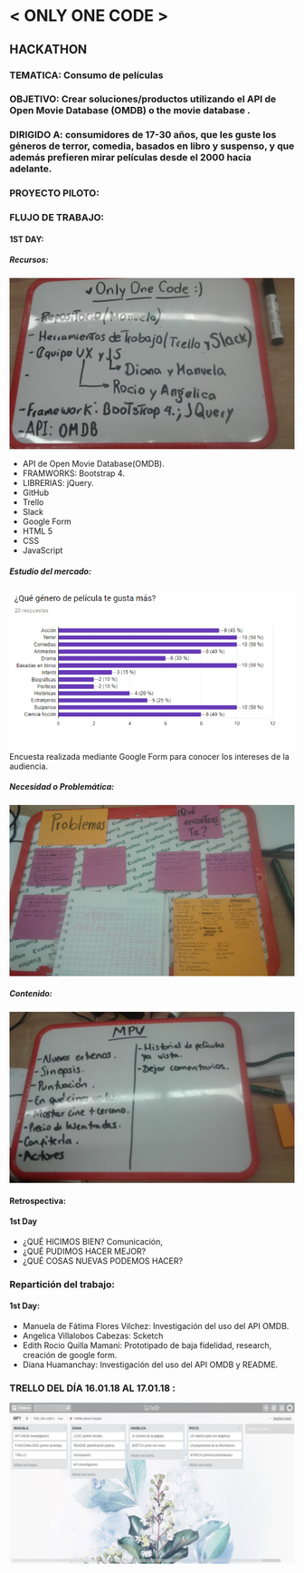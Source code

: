 # < ONLY ONE CODE >
## HACKATHON

### TEMATICA: Consumo de películas

### OBJETIVO: Crear soluciones/productos utilizando el API de Open Movie Database (OMDB) o the movie database .

### DIRIGIDO A: consumidores de 17-30 años, que les guste los géneros de terror, comedia, basados en libro y suspenso, y que además prefieren mirar películas desde el 2000 hacia adelante.

### PROYECTO PILOTO: [](https://manu160296.github.io/testing-movie/)

### FLUJO DE TRABAJO:

#### 1ST DAY:
  ##### Recursos:
  ![Recursos](assets/images/recursos.jpg)
  - API de Open Movie Database(OMDB).
  - FRAMWORKS: Bootstrap 4.
  - LIBRERIAS: jQuery.
  - GitHub
  - Trello
  - Slack
  - Google Form
  - HTML 5
  - CSS
  - JavaScript

  ##### Estudio del mercado:
  ![Necesidad](assets/images/estudioMercado.png)
  Encuesta realizada mediante Google Form para conocer los intereses de la audiencia.

  ##### Necesidad o Problemática:
  ![Necesidad](assets/images/necesidad.jpg)

  ##### Contenido:
  ![Contenido](assets/images/contenido.jpg)

  #### Retrospectiva:
  #### 1st Day
  - ¿QUÉ HICIMOS BIEN?
   Comunicación,
  - ¿QUÉ PUDIMOS HACER MEJOR?
  - ¿QUÉ COSAS NUEVAS PODEMOS HACER?

  ### Repartición del trabajo:
  #### 1st Day:
  - Manuela de Fátima Flores Vilchez: Investigación del uso del API OMDB.
  - Angelica Villalobos Cabezas: Scketch
  - Edith Rocio Quilla Mamani: Prototipado de baja fidelidad, research, creación de google form.
  - Diana Huamanchay: Investigación del uso del API OMDB y README.

  ### TRELLO DEL DÍA 16.01.18 AL 17.01.18 :

  ![Organización](assets/images/trello-readme.png)
